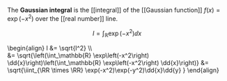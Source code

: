 The **Gaussian integral** is the [[integral]] of the [[Gaussian function]] $f(x) = \exp\left(-x^2\right)$ over the [[real number]] line.

$$
I = \int_\mathbb{R} \exp\left(-x^2\right) \dd{x}
$$

\begin{align}
I &= \sqrt{I^2} \\\\\
&= \sqrt{\left(\int_\mathbb{R} \exp\left(-x^2\right) \dd{x}\right)\left(\int_\mathbb{R} \exp\left(-x^2\right) \dd{x}\right)}
&= \sqrt{\iint_{\RR \times \RR} \exp(-x^2)\\exp(-y^2)\dd{x}\dd{y} }
\end{align}